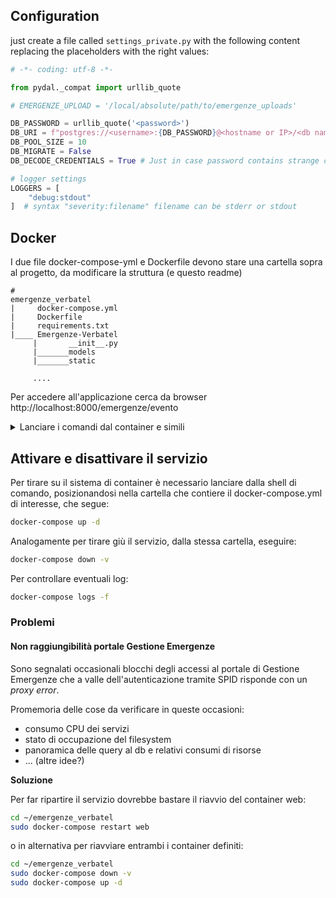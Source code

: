 ## Configuration

just create a file called `settings_private.py` with the following content replacing
the placeholders with the right values:

```py
# -*- coding: utf-8 -*-

from pydal._compat import urllib_quote

# EMERGENZE_UPLOAD = '/local/absolute/path/to/emergenze_uploads'

DB_PASSWORD = urllib_quote('<password>')
DB_URI = f"postgres://<username>:{DB_PASSWORD}@<hostname or IP>/<db name>"
DB_POOL_SIZE = 10
DB_MIGRATE = False
DB_DECODE_CREDENTIALS = True # Just in case password contains strange characters

# logger settings
LOGGERS = [
    "debug:stdout"
]  # syntax "severity:filename" filename can be stderr or stdout

```
## Docker

I due file docker-compose-yml e Dockerfile devono stare una cartella sopra al progetto, da modificare la struttura (e questo readme)

```
#
emergenze_verbatel
|     docker-compose.yml
|     Dockerfile
|     requirements.txt
|____ Emergenze-Verbatel
     |       __init__.py
     |_______models
     |_______static

     ....

```
Per accedere all'applicazione cerca da browser http://localhost:8000/emergenze/evento


<details>
<summary>Lanciare i comandi dal container e simili</summary>
<br>
Per lanciare un comando da bash nel container
<pre>
sudo docker exec <container_id/container_name> echo "I'm inside the container"
</pre>
oppure
<pre>
sudo docker exec -it <container_id/container_name> echo "I'm inside the container"
</pre>
Per quanto riguarda listener.py, dopo essere entrati nel container eseguire il set up
<pre>
py4web call apps emergenze.listener.setup
</pre>
E mettere il servizio in ascolto
<pre>
py4web call apps emergenze.listener.listen
</pre>

A questo punto in maniera speditiva, una volta che il container è già attivo:

<pre>
sudo docker exec -d <container_id/container_name> py4web call apps emergenze.listener.listen
</pre>

Controllare comunque il docker-compose.
Per richiamare il listener senza entrare nel container ma in maniera interattiva (va bene accoppiato con pdb)

<pre>
sudo docker exec -it 0be784c462d6 py4web call apps emergenze.listener.listen
</pre>

si può testare il listner con una modifica al DB
<pre>
INSERT INTO eventi.join_tipo_foc
(id_evento, id_tipo_foc, data_ora_inizio_foc, data_ora_fine_foc)
VALUES(110, 3, NOW(), NOW() + interval '1 hour');
</pre>
</details>

## Attivare e disattivare il servizio
Per tirare su il sistema di container è necessario lanciare dalla shell di comando, posizionandosi nella cartella che contiere il docker-compose.yml di interesse, che segue:
```bash
docker-compose up -d
```
Analogamente per tirare giù il servizio, dalla stessa cartella, eseguire:
```bash
docker-compose down -v
```
Per controllare eventuali log:
```bash
docker-compose logs -f
```

### Problemi

#### Non raggiungibilità portale Gestione Emergenze

Sono segnalati occasionali blocchi degli accessi al portale di Gestione Emergenze
che a valle dell'autenticazione tramite SPID risponde con un *proxy error*.

Promemoria delle cose da verificare in queste occasioni:

* consumo CPU dei servizi
* stato di occupazione del filesystem
* panoramica delle query al db e relativi consumi di risorse
* ... (altre idee?)

**Soluzione**

Per far ripartire il servizio dovrebbe bastare il riavvio del container web:

```sh
cd ~/emergenze_verbatel
sudo docker-compose restart web
```

o in alternativa per riavviare entrambi i container definiti:

```sh
cd ~/emergenze_verbatel
sudo docker-compose down -v
sudo docker-compose up -d
```
